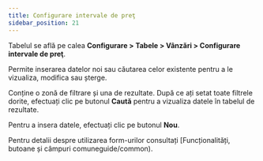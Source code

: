 ```yaml
---
title: Configurare intervale de preţ
sidebar_position: 21
---
```


Tabelul se află pe calea **Configurare > Tabele > Vânzări > Configurare intervale de preţ**.  

Permite inserarea datelor noi sau căutarea celor existente pentru a le vizualiza, modifica sau șterge.

Conține o zonă de filtrare și una de rezultate. După ce ați setat toate filtrele dorite, efectuați clic pe butonul **Caută** pentru a vizualiza datele în tabelul de rezultate.

Pentru a insera datele, efectuați clic pe butonul **Nou**.

Pentru detalii despre utilizarea form-urilor consultați [Funcționalități, butoane și câmpuri comuneguide/common).
